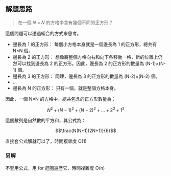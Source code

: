 ## 解題思路
> 在一個 𝑁 × 𝑁 的方格中含有幾個不同的正方形？

這個問題可以透過組合的方式來思考。
- 邊長為 1 的正方形： 每個小方格本身就是一個邊長為 1 的正方形，總共有 N×N 個。
- 邊長為 2 的正方形： 想像將整個方格向右和向下各移動一格，新的位置上仍然可以找到邊長為 2 的正方形。因此，邊長為 2 的正方形的數量為 (N-1)×(N-1) 個。
- 邊長為 3 的正方形： 同理，邊長為 3 的正方形的數量為 (N-2)×(N-2) 個。
- ...
- 邊長為 N 的正方形： 只有一個，就是整個方格本身。

因此，一個 N×N 的方格中，總共包含的正方形數量為：

$$N^2 + (N-1)^2 + (N-2)^2 + ... + 2^2 + 1^2$$

這個數列是自然數的平方和，其公式為：

$$\frac{N(N+1)(2N+1)}{6}$$

直接套公式解就可以了，時間複雜度 O(1)

### 另解
不套用公式，用 for 迴圈遍歷它，時間複雜度 O(n)
```py
```
